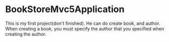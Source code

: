 # BookStoreMvc5Application

This is my first project(don't finished). He can do create book, and author. 
When creating a book, you must specify the author that you specified when creating the author.

